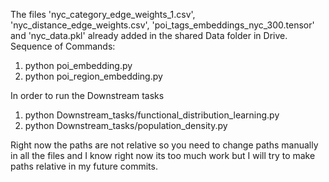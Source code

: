 The files 'nyc_category_edge_weights_1.csv', 'nyc_distance_edge_weights.csv', 'poi_tags_embeddings_nyc_300.tensor' and 'nyc_data.pkl' already added in the shared Data folder in Drive.
Sequence of Commands:
1. python poi_embedding.py
2. python poi_region_embedding.py

In order to run the Downstream tasks
1. python Downstream_tasks/functional_distribution_learning.py
2. python Downstream_tasks/population_density.py

Right now the paths are not relative so you need to change paths manually in all the files and I know right now its too much work but I will try to make paths relative in my future commits.
